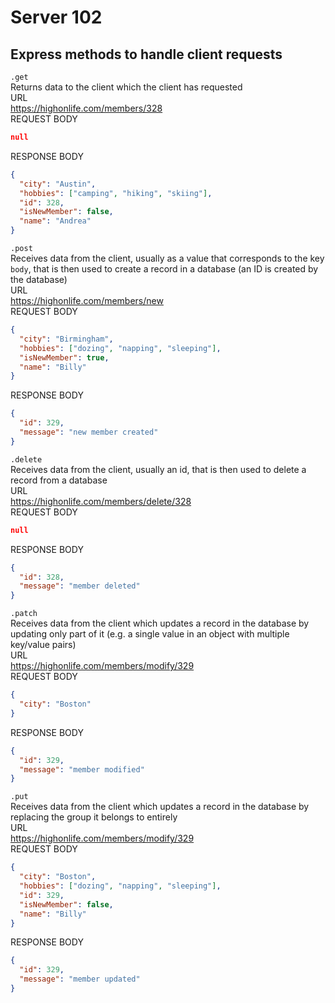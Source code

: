 # Server 102

## Express methods to handle client requests

`.get`  
Returns data to the client which the client has requested  
URL  
https://highonlife.com/members/328  
REQUEST BODY

```json
null
```

RESPONSE BODY

```json
{
  "city": "Austin",
  "hobbies": ["camping", "hiking", "skiing"],
  "id": 328,
  "isNewMember": false,
  "name": "Andrea"
}
```

`.post`  
Receives data from the client, usually as a value that corresponds to the key `body`, that is then used to create a record in a database (an ID is created by the database)  
URL  
https://highonlife.com/members/new  
REQUEST BODY

```json
{
  "city": "Birmingham",
  "hobbies": ["dozing", "napping", "sleeping"],
  "isNewMember": true,
  "name": "Billy"
}
```

RESPONSE BODY

```json
{
  "id": 329,
  "message": "new member created"
}
```

`.delete`  
Receives data from the client, usually an id, that is then used to delete a record from a database  
URL  
https://highonlife.com/members/delete/328  
REQUEST BODY

```json
null
```

RESPONSE BODY

```json
{
  "id": 328,
  "message": "member deleted"
}
```

`.patch`  
Receives data from the client which updates a record in the database by updating only part of it (e.g. a single value in an object with multiple key/value pairs)  
URL  
https://highonlife.com/members/modify/329  
REQUEST BODY

```json
{
  "city": "Boston"
}
```

RESPONSE BODY

```json
{
  "id": 329,
  "message": "member modified"
}
```

`.put`  
Receives data from the client which updates a record in the database by replacing the group it belongs to entirely  
URL  
https://highonlife.com/members/modify/329  
REQUEST BODY

```json
{
  "city": "Boston",
  "hobbies": ["dozing", "napping", "sleeping"],
  "id": 329,
  "isNewMember": false,
  "name": "Billy"
}
```

RESPONSE BODY

```json
{
  "id": 329,
  "message": "member updated"
}
```
